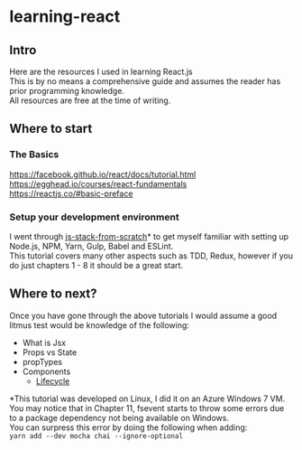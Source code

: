 # learning-react

## Intro
Here are the resources I used in learning React.js  
This is by no means a comprehensive guide and assumes the reader has prior programming knowledge.  
All resources are free at the time of writing.

## Where to start
### The Basics
https://facebook.github.io/react/docs/tutorial.html  
https://egghead.io/courses/react-fundamentals  
https://reactjs.co/#basic-preface  

### Setup your development environment
I went through [js-stack-from-scratch](https://github.com/verekia/js-stack-from-scratch)* to get myself familiar with setting up Node.js, NPM, Yarn, Gulp, Babel and ESLint.  
This tutorial covers many other aspects such as TDD, Redux, however if you do just chapters 1 - 8 it should be a great start.

## Where to next?
Once you have gone through the above tutorials I would assume a good litmus test would be knowledge of the following:
* What is Jsx
* Props vs State
* propTypes
* Components
  * [Lifecycle](https://facebook.github.io/react/docs/react-component.html)

*This tutorial was developed on Linux, I did it on an Azure Windows 7 VM.  
You may notice that in Chapter 11, fsevent starts to throw some errors due to a package dependency not being available on Windows.  
You can surpress this error by doing the following when adding:  
`yarn add --dev mocha chai --ignore-optional`
